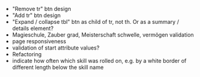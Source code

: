 - "Remove tr" btn design
- "Add tr" btn design
- "Expand / collapse tbl" btn as child of tr, not th. Or as a summary / details element?
- Magieschule, Zauber grad, Meisterschaft schwelle, vermögen validation
- page responsiveness
- validation of start attribute values?
- Refactoring
- indicate how often which skill was rolled on, e.g. by a white border of different length below the skill name
